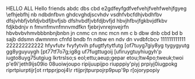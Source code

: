 HELLO ALL 
Hello friends 
abdc dbs cbd
e2gdfeyfgdfvefvehjfvehfwehjfgyeg
\efhjebfhj
nb ndbdnfbvn
ghdcvghdjscvhdv vsdhfvbcfdhjvbdhfbv
dfsjvhbfjvbfdjvbdfjbvfjsb
dfshvbdfjvbfdjbvfjd
hbvjhfbvjfgkbvjdfkbv fdjkbdnjv n
fmvnfmvnfmnvmdfkn
fjebrjvnrejnvejrfn
hbvbvbvhmvbbbnbnjbnbn
jn cnmc cn nnc mcn nm
c b dbw dnb cbd bd b sajb ddsmn dwmnmn
 cfnfd bndb fn ndbw 
 en ndv dn vvdbfcbcv 
111111111111
222222222222
hfyvfutv
fvyfytvih
pfugtfytytfutg
[of7tuyg7giy8yg
tygygyutg
gg8yguyuygh
[pt77tf7o7g;ig8g
uf7fugttugoij
[ufiruygtuyhiugyh'p
iugto8uyg75utgiug
lkrtrslso;s
eol;ettu;aeup;gepar
etou;ltw4po;tweuk;twoi
p'e9i'jeth9ijs09io
08uoiwjoupo
ripijuupijpo
riupppiy'piyj
prpiyj0iugpokg
riprtpiurptijr[ot
rrtpprjpoj4\r
rtijprjtpurpojrp9pup'9p
r[ojorypopiy
